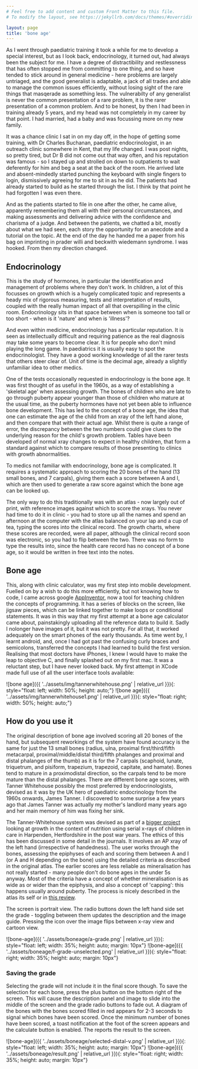 ```yaml
---
# Feel free to add content and custom Front Matter to this file.
# To modify the layout, see https://jekyllrb.com/docs/themes/#overriding-theme-defaults

layout: page
title: 'bone age'
---
```

As I went through paediatric training it took a while for me to develop a special interest, but as I look back, endocrinology, it turned out, had always been the subject for me. I have a degree of distractibility and restlessness that has often stopped me from committing to one thing, and so have tended to stick around in general medicine - here problems are largely untriaged, and the good generalist is adaptable, a jack of all trades and able to manage the common issues efficiently, without losing sight of the rare things that masqerade as something less. The vulnerabilty of any generalist is never the common presentation of a rare problem, it is the rarer presentation of a common problem. And to be honest, by then I had been in training already 5 years, and my head was not completely in my career by that point. I had married, had a baby and was focussing more on my new family.

It was a chance clinic I sat in on my day off, in the hope of getting some training, with Dr Charles Buchanan, paediatric endocrinologist, in an outreach clinic somewhere in Kent, that my life changed. I was post nights, so pretty tired, but Dr B did not come out that way often, and his reputation was famous - so I stayed up and strolled on down to outpatients to wait deferently for him and beg a seat at the back of the room. He arrived late and absent-mindedly started punching the keyboard with single fingers to login, dismissively agreeing for me to sit in as he did. The patients had already started to build as he started through the list. I think by that point he had forgotten I was even there.

And as the patients started to file in one after the other, he came alive, apparently remembering them all with their personal circumstances, and making assessments and delivering advice with the confidence and charisma of a judge. And between the patients, we chatted a bit, mostly about what we had seen, each story the opportunity for an anecdote and a tutorial on the topic. At the end of the day he handed me a paper from his bag on imprinting in prader willi and beckwith wiedemann syndrome. I was hooked. From then my direction changed.

## Endocrinology

This is the study of hormones, in particular the identification and management of problems where they don't work. In children, a lot of this focusses on growth which is a hugely complicated topic and represents a heady mix of rigorous measuring, tests and interpretation of results, coupled with the really human impact of all that overspilling in the clinic room. Endocrinology sits in that space between when is someone too tall or too short - when is it 'nature' and when is 'illness'?

And even within medicine, endocrinology has a particular reputation. It is seen as intellectually difficult and requiring patience as the real diagnosis may take some years to become clear. It is for people who don't mind playing the long game. In paediatrics it is usually easy to spot the endocrinologist. They have a good working knowledge of all the rarer tests that others steer clear of. Unit of time is the decimal age, already a slightly unfamiliar idea to other medics.

One of the tests occasionally requested in endocrinology is the bone age. It was first thought of as useful in the 1960s, as a way of establishing a 'skeletal age' when assessing growth. The bones of children who are late to go through puberty appear younger than those of children who mature at the usual time, as the puberty hormones have not yet been able to influence bone development. This has led to the concept of a bone age, the idea that one can estimate the age of the child from an xray of the left hand alone, and then compare that with their actual age. Whilst there is quite a range of error, the discrepancy between the two numbers could give clues to the underlying reason for the child's growth problem. Tables have been developed of normal xray changes to expect in healthy children, that form a standard against which to compare results of those presenting to clinics with growth abnormalities.

To medics not familiar with endocrinology, bone age is complicated. It requires a systematic approach to scoring the 20 bones of the hand (13 small bones, and 7 carpals), giving them each a score between A and I, which are then used to generate a raw score against which the bone age can be looked up.

The only way to do this traditionally was with an atlas - now largely out of print, with reference images against which to score the xrays. You never had time to do it in clinic - you had to store up all the names and spend an afternoon at the computer with the atlas balanced on your lap and a cup of tea, typing the scores into the clinical record. The growth charts, where these scores are recorded, were all paper, although the clinical record soon was electronic, so you had to flip between the two. There was no form to type the results into, since the health care record has no concept of a bone age, so it would be written in free text into the notes.

## Bone age

This, along with clinic calculator, was my first step into mobile development. Fuelled on by a wish to do this more efficiently, but not knowing how to code, I came across google [AppInventor](https://appinventor.mit.edu), now a tool for teaching children the concepts of programming. It has a series of blocks on the screen, like jigsaw pieces, which can be linked together to make loops or conditional statements. It was in this way that my first attempt at a bone age calculator came about, painstakingly uploading all the reference data to build it. Sadly I nolonger have images of it, but it was not pretty. For all that, it worked adequately on the smart phones of the early thousands. As time went by, I learnt android, and, once I had got past the confusing curly braces and semicolons, transferred the concepts I had learned to build the first version. Realising that most doctors have iPhones, I knew I would have to make the leap to objective C, and finally splashed out on my first mac. It was a reluctant step, but I have never looked back. My first attempt in XCode made full use of all the user interface tools available:

![bone age]({{ '../assets/img/tannerwhitehouse.png' | relative_url }}){: style="float: left; width: 50%; height: auto;"}
![bone age]({{ '../assets/img/tannerwhitehouse1.png' | relative_url }}){: style="float: right; width: 50%; height: auto;"}

## How do you use it

The original description of bone age involved scoring all 20 bones of the hand, but subsequent reworkings of the system have found accuracy is the same for just the 13 small bones (radius, ulna, proximal first/third/fifth metacarpal, proximal/middle/distal third/fifth phalanges and proximal and distal phalanges of the thumb) as it is for the 7 carpals (scaphoid, lunate, triquetrum, and pisiform, trapezium, trapezoid, capitate, and hamate). Bones tend to mature in a proximodistal direction, so the carpals tend to be more mature than the distal phalanges. There are different bone age scores, with Tanner Whitehouse possibly the most preferred by endocrinologists, devised as it was by the UK hero of paediatric endocrinology from the 1960s onwards, James Tanner. I discovered to some surprise a few years ago that James Tanner was actually my mother's landlord many years ago and her main memory of him was fixing her sink.

The Tanner-Whitehouse system was devised as part of a [bigger project](https://eprints.lancs.ac.uk/id/eprint/74802/1/Tanner_scale_history_sexualitiesfinal.pdf) looking at growth in the context of nutrition using serial x-rays of children in care in Harpenden, Hertfordshire in the post war years. The ethics of this has been discussed in some detail in the journals. It involves an AP xray of the left hand (irrespective of handedness). The user works through the bones, assessing the epiphyses of each and scoring them between A and I (or A and H depending on the bone) using the detailed criteria as described in the original atlas. The earlier scores are less reliable as mineralisation has not really started - many people don't do bone ages in the under 5s anyway. Most of the criteria have a concept of whether mineralisation is as wide as or wider than the epiphysis, and also a concept of 'capping': this happens usually around puberty. The process is nicely described in the atlas its self or in [this review](https://www.frontiersin.org/journals/endocrinology/articles/10.3389/fendo.2022.967711/full).

The screen is portrait view. The radio buttons down the left hand side set the grade - toggling between them updates the description and the image guide. Pressing the icon over the image flips between x-ray view and cartoon view.  <br>

![bone-age]({{ '../assets/boneage/a-grade.png' | relative_url }}){: style="float: left; width: 35%; height: auto;  margin: 10px"}
![bone-age]({{ '../assets/boneage/f-grade-unselected.png' | relative_url }}){: style="float: right; width: 35%; height: auto;  margin: 10px"}  <br>

### Saving the grade

Selecting the grade will not include it in the final score though. To save the selection for each bone, press the plus button on the bottom right of the screen. This will cause the description panel and image to slide into the middle of the screen and the grade radio buttons to fade out. A diagram of the bones with the bones scored filled in red appears for 2-3 seconds to signal which bones have been scored. Once the minimum number of bones have been scored, a toast notification at the foot of the screen appears and the calculate button is enabled. The reports the result to the screen.  <br>

![bone-age]({{ '../assets/boneage/selected-distal-v.png' | relative_url }}){: style="float: left; width: 35%; height: auto;  margin: 10px"}
![bone-age]({{ '../assets/boneage/result.png' | relative_url }}){: style="float: right; width: 35%; height: auto;  margin: 10px"}
